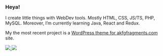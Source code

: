 ### Heya!

I create little things with WebDev tools. Mostly HTML, CSS, JS/TS, PHP, MySQL. Moreover, I’m currently learning Java, React and Redux.

My the most recent project is a [WordPress theme for akfgfragments.com](https://github.com/TimaGribanov/akfgfragments_theme) site.

<a href="https://github.com/anuraghazra/github-readme-stats">
  <img src="https://github-readme-stats.vercel.app/api?username=TimaGribanov&count_private=true&show_icons=true&theme=tokyonight&border_color=2e4058" />
</a>
<a href="https://github.com/anuraghazra/github-readme-stats">
  <img src="https://github-readme-stats.vercel.app/api/top-langs/?username=anuraghazra&layout=compact&theme=tokyonight&hide=glsl,rust,go,python&border_color=2e4058" />
</a>
